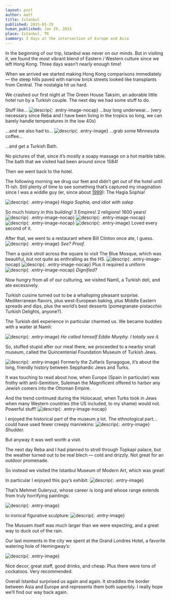 ```yaml
---
layout: post
author: matt
title: Istanbul
published: 2015-01-29
human_published: Jan 29, 2015
place: Istanbul, TR
summary: 3 days at the intersection of Europe and Asia
---
```


In the beginning of our trip, Istanbul was never on our minds. But in visiting it, we found the most vibrant blend of Eastern / Western culture since we left Hong Kong. Three days wasn’t nearly enough time!

When we arrived we started making Hong Kong comparisons immediately — the steep hills paved with narrow brick streets looked like transplants from Central. The nostalgia hit us hard.

We crashed our first night at The Green House Taksim, an adorable little hotel run by a Turkish couple. The next day we had some stuff to do.

Stuff like…
![descrip](/images/travel-pics/Turkey/Turkey-pic1.jpg){: .entry-image-nocap}
…buy long underwear…
(very necessary since Reba and I have been living in the tropics so long, we can barely handle temperatures in the low 40s)

…and we also had to…
![descrip](/images/travel-pics/Turkey/Turkey-pic2.jpg){: .entry-image}
…grab some Minnesota coffee…

…and get a Turkish Bath.

No pictures of that, since it’s mostly a soapy massage on a hot marble table. The bath that we visited had been around since 1584!

Then we went back to the hotel.

The following morning we drug our feet and didn’t get out of the hotel until 11-ish. Still plenty of time to see something that’s captured my imagination since I was a widdle guy (er, since about [1999](https://en.wikipedia.org/wiki/Age_of_Empires_II)): The Hagia Sophia!

![descrip](/images/travel-pics/Turkey/Turkey-pic3.jpg){: .entry-image}
_Hagia Sophia, and idiot with salep_

So much history in this building! 3 Empires! 2 religions! 1600 years!
![descrip](/images/travel-pics/Turkey/Turkey-pic4.jpg){: .entry-image-nocap}
![descrip](/images/travel-pics/Turkey/Turkey-pic5.jpg){: .entry-image-nocap}
![descrip](/images/travel-pics/Turkey/Turkey-pic6.jpg){: .entry-image-nocap}
![descrip](/images/travel-pics/Turkey/Turkey-pic7.jpg){: .entry-image}
Loved every second of it.

After that, we went to a restaurant where Bill Clinton once ate, I guess.
![descrip](/images/travel-pics/Turkey/Turkey-pic8.jpg){: .entry-image}
_See? Proof._

Then a quick stroll across the square to visit The Blue Mosque, which was beautiful, but not quite as enthralling as the HS.
![descrip](/images/travel-pics/Turkey/Turkey-pic9.jpg){: .entry-image-nocap}
![descrip](/images/travel-pics/Turkey/Turkey-pic10.jpg){: .entry-image-nocap}
Plus it required a uniform
![descrip](/images/travel-pics/Turkey/Turkey-pic11.jpg){: .entry-image-nocap}
_Dignified?_

Now hungry from all of our culturing, we visited Namli, a Turkish deli, and ate excessively.

Turkish cuisine turned out to be a whalloping pleasant surprise. Mediterranean flavors, plus west-European baking, plus Middle Eastern spreads and dips, plus the world’s best desserts (pomegranate-pistacchio Turkish Delights, anyone?).

The Turkish deli experience in particular charmed us. We became buddies with a waiter at Namli:

![descrip](/images/travel-pics/Turkey/Turkey-pic12.jpg){: .entry-image}
_He called himself Eddie Murphy. I totally see it._

So, stuffed stupid after our meal there, we proceeded to a nearby small museum, called the Quincentenial Foundation Museum of Turkish Jews.

![descrip](/images/travel-pics/Turkey/Turkey-pic13.jpg){: .entry-image}
Formerly the Zulfaris Synagogue, it’s about the long, friendly history between Sepphardic Jews and Turks.

It was touching to read about how, when Europe (Spain in particular) was frothy with anti-Semitism, Suleiman the Magnificent offered to harbor any Jewish comers into the Ottoman Empire.

And the trend continued during the Holocaust, when Turks took in Jews when many Western countries (the US included, to my shame) would not. Powerful stuff!
![descrip](/images/travel-pics/Turkey/Turkey-pic14.jpg){: .entry-image-nocap}

I enjoyed the historical part of the museum a lot. The ethnological part… could have used fewer creepy mannekins:
![descrip](/images/travel-pics/Turkey/Turkey-pic15.jpg){: .entry-image}
_Shudder._

But anyway it was well worth a visit.

The next day Reba and I had planned to stroll through Topkapi palace, but the weather turned out to be real blech — cold and drizzly. Not great for an outdoor promenade.

So instead we visited the Istanbul Museum of Modern Art, which was great!

In particular I enjoyed this guy’s exhibit:
![descrip](/images/travel-pics/Turkey/Turkey-pic16.jpg){: .entry-image}

That’s Mehmet Guleryuz, whose career is long and whose range extends from truly horrifying paintings:

![descrip](/images/travel-pics/Turkey/Turkey-pic17.jpg){: .entry-image}

to ironical figurative sculpture:
![descrip](/images/travel-pics/Turkey/Turkey-pic18.jpg){: .entry-image}

The Musuem itself was much larger than we were expecting, and a great way to duck out of the rain.

Our last moments in the city we spent at the Grand Londres Hotel, a favorite watering hole of Hemingway’s:

![descrip](/images/travel-pics/Turkey/Turkey-pic19.jpg){: .entry-image}

Nice decor, great staff, good drinks, and cheap. Plus there were tons of cockatoos. Very recommended.

Overall Istanbul surprised us again and again. It straddles the border between Asia and Europe and represents them both superbly. I really hope we’ll find our way back again.
